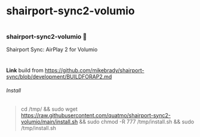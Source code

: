 # shairport-sync2-volumio




```

```

### shairport-sync2-volumio 👋
Shairport Sync: AirPlay 2 for Volumio
#
**Link** build from https://github.com/mikebrady/shairport-sync/blob/development/BUILDFORAP2.md


###### Install
> cd /tmp/ && sudo wget https://raw.githubusercontent.com/quatmo/shairport-sync2-volumio/main/install.sh && sudo chmod -R 777 /tmp/install.sh && sudo /tmp/install.sh
> 

####
